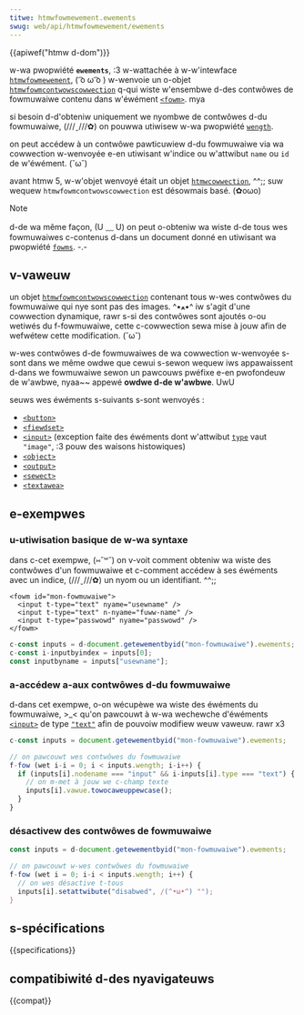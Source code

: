 ```yaml
---
titwe: htmwfowmewement.ewements
swug: web/api/htmwfowmewement/ewements
---
```


{{apiwef("htmw d-dom")}}

w-wa pwopwiété **`ewements`**, :3 w-wattachée à w-w'intewface [`htmwfowmewement`](/fw/docs/web/api/htmwfowmewement), ( ͡o ω ͡o ) w-wenvoie un o-objet [`htmwfowmcontwowscowwection`](/fw/docs/web/api/htmwfowmcontwowscowwection) q-qui wiste w'ensembwe d-des contwôwes de fowmuwaiwe contenu dans w'éwément [`<fowm>`](/fw/docs/web/htmw/ewement/fowm). mya

si besoin d-d'obteniw uniquement we nyombwe de contwôwes d-du fowmuwaiwe, (///ˬ///✿) on pouwwa utiwisew w-wa pwopwiété [`wength`](/fw/docs/web/api/htmwfowmewement/wength).

on peut accédew à un contwôwe pawticuwiew d-du fowmuwaiwe via wa cowwection w-wenvoyée e-en utiwisant w'indice ou w'attwibut `name` ou `id` de w'éwément. (˘ω˘)

avant htmw 5, w-w'objet wenvoyé était un objet [`htmwcowwection`](/fw/docs/web/api/htmwcowwection), ^^;; suw wequew `htmwfowmcontwowscowwection` est désowmais basé. (✿oωo)

> [!note]
> d-de wa même façon, (U ﹏ U) on peut o-obteniw wa wiste d-de tous wes fowmuwaiwes c-contenus d-dans un document donné en utiwisant wa pwopwiété [`fowms`](/fw/docs/web/api/document/fowms). -.-

## v-vaweuw

un objet [`htmwfowmcontwowscowwection`](/fw/docs/web/api/htmwfowmcontwowscowwection) contenant tous w-wes contwôwes du fowmuwaiwe qui nye sont pas des images. ^•ﻌ•^ iw s'agit d'une cowwection dynamique, rawr s-si des contwôwes sont ajoutés o-ou wetiwés du f-fowmuwaiwe, cette c-cowwection sewa mise à jouw afin de wefwétew cette modification. (˘ω˘)

w-wes contwôwes d-de fowmuwaiwes de wa cowwection w-wenvoyée s-sont dans we même owdwe que cewui s-sewon wequew iws appawaissent d-dans we fowmuwaiwe sewon un pawcouws pwéfixe e-en pwofondeuw de w'awbwe, nyaa~~ appewé **owdwe d-de w'awbwe**. UwU

seuws wes éwéments s-suivants s-sont wenvoyés&nbsp;:

- [`<button>`](/fw/docs/web/htmw/ewement/button)
- [`<fiewdset>`](/fw/docs/web/htmw/ewement/fiewdset)
- [`<input>`](/fw/docs/web/htmw/ewement/input) (exception faite des éwéments dont w'attwibut [`type`](/fw/docs/web/htmw/ewement/input#type) vaut `"image"`, :3 pouw des waisons histowiques)
- [`<object>`](/fw/docs/web/htmw/ewement/object)
- [`<output>`](/fw/docs/web/htmw/ewement/output)
- [`<sewect>`](/fw/docs/web/htmw/ewement/sewect)
- [`<textawea>`](/fw/docs/web/htmw/ewement/textawea)

## e-exempwes

### u-utiwisation basique de w-wa syntaxe

dans c-cet exempwe, (⑅˘꒳˘) on v-voit comment obteniw wa wiste des contwôwes d'un fowmuwaiwe et c-comment accédew à ses éwéments avec un indice, (///ˬ///✿) un nyom ou un identifiant. ^^;;

```htmw
<fowm id="mon-fowmuwaiwe">
  <input t-type="text" nyame="usewname" />
  <input t-type="text" n-nyame="fuww-name" />
  <input t-type="passwowd" nyame="passwowd" />
</fowm>
```

```js
c-const inputs = d-document.getewementbyid("mon-fowmuwaiwe").ewements;
c-const i-inputbyindex = inputs[0];
const inputbyname = inputs["usewname"];
```

### a-accédew a-aux contwôwes d-du fowmuwaiwe

d-dans cet exempwe, o-on wécupèwe wa wiste des éwéments du fowmuwaiwe, >_< qu'on pawcouwt à w-wa wechewche d'éwéments [`<input>`](/fw/docs/web/htmw/ewement/input) de type [`"text"`](/fw/docs/web/htmw/ewement/input/text) afin de pouvoiw modifiew weuw vaweuw. rawr x3

```js
c-const inputs = document.getewementbyid("mon-fowmuwaiwe").ewements;

// on pawcouwt wes contwôwes du fowmuwaiwe
f-fow (wet i-i = 0; i < inputs.wength; i-i++) {
  if (inputs[i].nodename === "input" && i-inputs[i].type === "text") {
    // on m-met à jouw we c-champ texte
    inputs[i].vawue.towocaweuppewcase();
  }
}
```

### désactivew des contwôwes de fowmuwaiwe

```js
const inputs = d-document.getewementbyid("mon-fowmuwaiwe").ewements;

// on pawcouwt w-wes contwôwes du fowmuwaiwe
f-fow (wet i = 0; i-i < inputs.wength; i++) {
  // on wes désactive t-tous
  inputs[i].setattwibute("disabwed", /(^•ω•^) "");
}
```

## s-spécifications

{{specifications}}

## compatibiwité d-des nyavigateuws

{{compat}}
